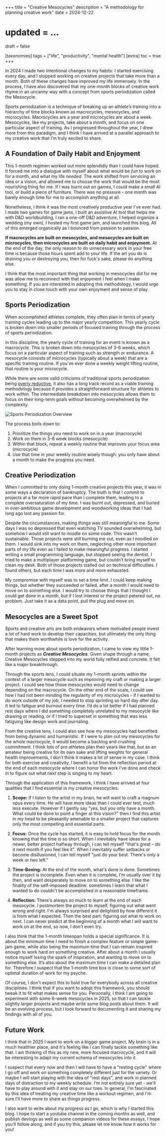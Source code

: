 +++
title = "Creative Mesocycles"
description = "A methodology for planning creative work"
date = 2024-12-22
# updated = ...
draft = false

[taxonomies]
tags = ["life", "productivity", "mental health"]
[extra]
toc = true
+++

In 2024 I made two intentional changes to my habits: I started exercising every
day, and I stopped working on creative projects that take more than a month.
Both of these changes have improved my life immensely. In the process, I have
also discovered that my one-month blocks of creative work rhyme in an uncanny
way with a concept from sports periodization called the Mesocycle.

Sports periodization is a technique of breaking up an athlete’s training into a
hierarchy of time blocks known as macrocycles, mesocycles, and microcycles.
Macrocycles are a year and microcycles are about a week. Mesocycles, like my
projects, take about a month, and focus on one particular aspect of training. As
I progressed throughout the year, I drew more from this paradigm, and I think I
have arrived at a parallel approach to my creative work that I’m truly excited
to share.

## A Foundation of Daily Habit and Enjoyment

This 1-month regimen worked out more splendidly than I could have hoped. It
forced me into a dialogue with myself about what would be _fun_ to work on for a
month, and what my life _needed_. The work shifted from servicing an idea or a
vision, and allowed me to choose the work that would be the most nourishing
thing for me. If I was burnt out on games, I could make a small AI tool, or
build a piece of furniture. There was no pressure \- one month was barely enough
time for me to accomplish anything at all.

Nonetheless, I think it was the most creatively productive year I've ever had. I
made two games for game jams, I built an assistive AI tool that helps me with
D\&D worldbuilding, I ran a one-off D\&D adventure, I helped organize a wedding
(my own), I hosted my first game jam, and launched this blog. All of this
emerged organically as I bounced from passion to passion.

**If macrocycles are built on mesocycles, and mesocycles are built on
microcycles, then microcycles are built on daily habit and enjoyment.** At the
end of the day, the only reason to do unnecessary work in your free time is
because those hours spent add to your life. If the art you do is draining you or
destroying you, then for fuck's sake, please do anything else.

I think that the most important thing that working in mesocycles did for me was
allow me to reconnect with that enjoyment I feel when I make something. If you
are interested in adopting this methodology, I would urge you to stay in close
touch with your own enjoyment and sense of play.

## Sports Periodization

When accomplished athletes complete, they often plan in terms of yearly training
cycles leading up to the major yearly competition. This yearly cycle is broken
down into smaller periods of focused training through the process of sports
periodization.

In this discipline, the yearly cycle of training for an event is known as a
macrocycle. This is broken down into mesocycles of 3-6 weeks, which focus on a
particular aspect of training such as strength or endurance. A mesocycle
consists of microcycles (typically about a week) that are a specific training
routine. If you've ever done a weekly weight lifting routine, that routine is
your microcycle.

While there are some valid criticisms of traditional sports periodization being
[overly reductive](https://en.wikipedia.org/wiki/Sports_periodization#Opposition_to_periodization),
it also has a long track record as a viable training methodology because it
provides a straightforward structure for athletes to work within. The
intermediate breakdown into mesocycles allows them to focus on their long-term
goals without becoming overwhelmed by the complexity.

![Sports Periodization Overview](/001_mesocycles/mesocycles2.png)

The process boils down to:

1. Prioritize the things you need to work on in a year (macrocycle)
2. Work on them in 3-6 week blocks (mesocycle)
3. Within that block, repeat a weekly routine that improves your focus area
   (microcycle)
4. Use that time in your weekly routine wisely though: you only have about a
   month to make the progress you need.

## Creative Periodization

When I committed to only doing 1-month creative projects this year, it was in
some ways a declaration of bankruptcy. The truth is that I commit to projects at
a far more rapid pace than I complete them, leading to a complete oversaturation
of my time. I was burnt out, depressed, and buried in over-ambitious game
development and woodworking ideas that I had long ago lost any passion for.

Despite the circumstances, making things was still meaningful to me. Some days I
was so depressed that even watching TV sounded overwhelming, but somehow I would
still want to noodle on some code. This wasn't sustainable. Those projects were
still burning me out, even as I noodled on them. I would sink into my work on
them, neglecting other more important parts of my life even as I failed to make
meaningful progress. I started writing a small programming language, but stopped
seeing the dentist. I tried to make a multiplayer platforming game, but couldn’t
bring myself to clean my desk. Both of those projects stalled out on technical
difficulties. I found others, but each time I was more and more exhausted.

My compromise with myself was to set a time limit. I could keep making things,
but whether they succeeded or failed, after a month I would need to move on to
something else. I would try to choose things that I thought I could get done in
a month, but if I lost interest or the project petered out, no problem. Just
take it as a data point, pull the plug and move on.

## Mesocycles are a Sweet Spot

Sports and creative arts are both endeavors where motivated people invest a lot
of hard work to develop their capacities, but ultimately the only thing that
makes them worthwhile is love for the activity.

After learning more about sports periodization, I came to view my little 1-month
projects as **_Creative Mesocycles_**. Given shape through a name, Creative
Mesocycles stepped into my world fully reified and concrete. It felt like a
major breakthrough.

Through the sports lens, I could situate my 1-month sprints within the context
of a larger mesocycle such as improving my craft or making a larger project. I
could see how those mesocycles would need to change depending on the macrocycle.
On the other end of the scale, I could see how I had not been minding the
regularity of my microcycles \- if I wanted to do work outside of my job, I
needed to stop sprinting so hard day after day. It led to fatigue and burnout
every time. I’d do a lot better if I had planned rest days where I did something
completely unrelated to my mesocycle like drawing or reading, or if I tried to
superset in something that was less fatiguing like design work and journaling.

From the creative lens, I could also see how my mesocycles had benefited from
being dynamic and humanistic. If I were to plan out my mesocycles for the whole
macrocycle, it would become a backlog and crushing commitment. I think lots of
pro athletes plan their years like that, but as an amateur being creative for
its own sake and lifting weights for general health improvements, I don’t think
it makes a lot of sense in my case. I think for both exercise and creativity, I
benefit a lot from the reflection period at the end of each mesocycle where I
can honor the work I’ve done and check in to figure out what next step is
singing to my heart.

Through the application of this framework, I think I have arrived at four
qualities that I find essential in my creative mesocycles:

1. **Scope:** If I listen to the artist in my brain, he will want to craft a
   magnum opus every time. He will have more ideas than I could ever test, much
   less execute. However if I gently say "yes, but you only have a month. What
   could be done to point a finger at this vision?" then I find this artist in
   my head to be pleasantly amenable to a smaller project that captures only the
   most compelling and essential parts.

2. **Focus:** Once the cycle has started, it is easy to hold focus for the month
   knowing that the time is so short. When I inevitably have ideas for a newer,
   better project halfway through, I can tell myself "that's great – do it next
   month if you feel like it". When I inevitably suffer setbacks or become
   disillusioned, I can tell myself "just do your best. There's only a week or
   two left."

3. **Time-Boxing:** At the end of the month, what's done is done. Sometimes the
   project is incomplete. Even when it is complete, I'm usually over it by then,
   and want desperately to move on to something else. I like the finality of the
   self-imposed deadline: sometimes I learn that what I wanted to do couldn't be
   accomplished in a reasonable timeframe.

4. **Reflection:** There's always so much to learn at the end of each mesocycle.
   I postmortem the project to myself, figuring out what went wrong and right.
   I'm always surprised and delighted by how different it is from what I
   expected. Then the best part: figuring out what to work on next. I can never
   predict at the beginning of a month what I will want to work on at the end,
   so now, I don't even try.

I also think that the 1-month timespan holds a special significance. It is about
the minimum time I need to finish a complex feature or simple game-jam game,
while also being the maximum time that I can remain inspired enough to work hard
on something creative. After about a month I usually notice myself losing the
spark of inspiration, and wanting to move on to something else. It’s also about
the maximum time I can make a detailed plan for. Therefore I suspect that the
1-month time box is close to some sort of optimal duration of work for my
psyche.

Of course, I don't expect this to hold true for everybody across all creative
disciplines. I think that if you want to adopt this framework, you should tweak
it to fit what makes sense for you. Personally, I think I am going to experiment
with some 6-week mesocycles in 2025, so that I can tackle slightly larger
projects and maybe write some blog posts about them. It will be an evolving
process, but I look forward to documenting it and sharing my findings with all
of you.

## Future Work

I think that in 2025 I want to work on a bigger game project. My brain is in a
much healthier place, and it's feeling like I can finally tackle something like
that. I am thinking of this as my new, more focused macrocycle, and it will be
interesting to adapt my current schema of mesocycles into it.

I suspect that every now and then I will have to have a "resting cycle" where I
go off and work on something completely different just for the variety. Or maybe
I will start playing with the idea of "rest days", and work in planned days of
distraction to my weekly schedule. I'm not entirely sure yet \- we'll have to
play around with it and stay on our toes. In general, I'm fascinated by this
idea of treating my creative time like a workout regimen, and I'm sure I'll have
more to share as things progress.

I also want to write about my progress as I go, which is why I started this
blog. I hope to start a youtube channel in the coming months as well, and
publish devlogs as well as some companion videos for these essays. I hope you’ll
follow along, and if you try this, please let me know how it works for you\!
